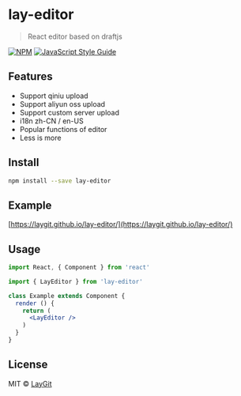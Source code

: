 # lay-editor

> React editor based on draftjs

[![NPM](https://img.shields.io/npm/v/lay-editor.svg)](https://www.npmjs.com/package/lay-editor) [![JavaScript Style Guide](https://img.shields.io/badge/code_style-standard-brightgreen.svg)](https://standardjs.com)

## Features

 - Support qiniu upload
 - Support aliyun oss upload
 - Support custom server upload
 - i18n zh-CN / en-US
 - Popular functions of editor
 - Less is more

## Install

```bash
npm install --save lay-editor
```

## Example

[https://laygit.github.io/lay-editor/](https://laygit.github.io/lay-editor/)

## Usage

```jsx
import React, { Component } from 'react'

import { LayEditor } from 'lay-editor'

class Example extends Component {
  render () {
    return (
      <LayEditor />
    )
  }
}
```

## License

MIT © [LayGit](https://github.com/LayGit)
